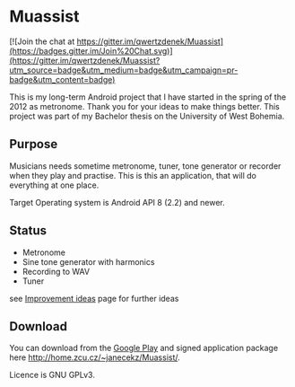 Muassist
===================

[![Join the chat at https://gitter.im/qwertzdenek/Muassist](https://badges.gitter.im/Join%20Chat.svg)](https://gitter.im/qwertzdenek/Muassist?utm_source=badge&utm_medium=badge&utm_campaign=pr-badge&utm_content=badge)

This is my long-term Android project that I have started in the spring of the 2012 as metronome.
Thank you for your ideas to make things better. This project was part of my Bachelor
thesis on the University of West Bohemia.

Purpose
-------
Musicians needs sometime metronome, tuner, tone generator or recorder when they play and practise.
This is this an application, that will do everything at one place.

Target Operating system is Android API 8 (2.2) and newer.

Status
------
*  Metronome
*  Sine tone generator with harmonics
*  Recording to WAV
*  Tuner

see [Improvement ideas](https://github.com/qwertzdenek/Muassist/wiki/Improvement-ideas) page for further ideas

Download
--------
You can download from the [Google Play](https://play.google.com/store/apps/details?id=kiv.janecekz.ma)
and signed application package here http://home.zcu.cz/~janecekz/Muassist/.

Licence is GNU GPLv3.

